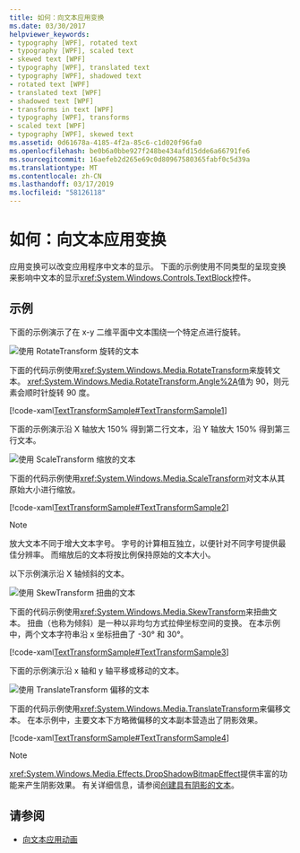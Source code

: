 ```yaml
---
title: 如何：向文本应用变换
ms.date: 03/30/2017
helpviewer_keywords:
- typography [WPF], rotated text
- typography [WPF], scaled text
- skewed text [WPF]
- typography [WPF], translated text
- typography [WPF], shadowed text
- rotated text [WPF]
- translated text [WPF]
- shadowed text [WPF]
- transforms in text [WPF]
- typography [WPF], transforms
- scaled text [WPF]
- typography [WPF], skewed text
ms.assetid: 0d61678a-4185-4f2a-85c6-c1d020f96fa0
ms.openlocfilehash: be0b6a0bbe927f248be434afd15dde6a66791fe6
ms.sourcegitcommit: 16aefeb2d265e69c0d80967580365fabf0c5d39a
ms.translationtype: MT
ms.contentlocale: zh-CN
ms.lasthandoff: 03/17/2019
ms.locfileid: "58126118"
---
```

# <a name="how-to-apply-transforms-to-text"></a>如何：向文本应用变换
应用变换可以改变应用程序中文本的显示。 下面的示例使用不同类型的呈现变换来影响中文本的显示<xref:System.Windows.Controls.TextBlock>控件。  
  
## <a name="example"></a>示例  
 下面的示例演示了在 x-y 二维平面中文本围绕一个特定点进行旋转。  
  
 ![使用 RotateTransform 旋转的文本](./media/how-to-apply-transforms-to-text/text-rotated-ninety-degrees.jpg)  
  
 下面的代码示例使用<xref:System.Windows.Media.RotateTransform>来旋转文本。 <xref:System.Windows.Media.RotateTransform.Angle%2A>值为 90，则元素会顺时针旋转 90 度。  
  
 [!code-xaml[TextTransformSample#TextTransformSample1](~/samples/snippets/csharp/VS_Snippets_Wpf/TextTransformSample/CS/Window1.xaml#texttransformsample1)]  
  
 下面的示例演示沿 X 轴放大 150% 得到第二行文本，沿 Y 轴放大 150% 得到第三行文本。  
  
 ![使用 ScaleTransform 缩放的文本](./media/how-to-apply-transforms-to-text/scaled-text-scaletransform.jpg) 
  
 下面的代码示例使用<xref:System.Windows.Media.ScaleTransform>对文本从其原始大小进行缩放。  
  
 [!code-xaml[TextTransformSample#TextTransformSample2](~/samples/snippets/csharp/VS_Snippets_Wpf/TextTransformSample/CS/Window1.xaml#texttransformsample2)]  
  
> [!NOTE]
>  放大文本不同于增大文本字号。 字号的计算相互独立，以便针对不同字号提供最佳分辨率。 而缩放后的文本将按比例保持原始的文本大小。  
  
 以下示例演示沿 X 轴倾斜的文本。  
  
 ![使用 SkewTransform 扭曲的文本](./media/how-to-apply-transforms-to-text/skewed-transformed-text.jpg)
   
 下面的代码示例使用<xref:System.Windows.Media.SkewTransform>来扭曲文本。 扭曲（也称为倾斜）是一种以非均匀方式拉伸坐标空间的变换。 在本示例中，两个文本字符串沿 x 坐标扭曲了 -30° 和 30°。  
  
 [!code-xaml[TextTransformSample#TextTransformSample3](~/samples/snippets/csharp/VS_Snippets_Wpf/TextTransformSample/CS/Window1.xaml#texttransformsample3)]  
  
 下面的示例演示沿 x 轴和 y 轴平移或移动的文本。  
  
 ![使用 TranslateTransform 偏移的文本](./media/how-to-apply-transforms-to-text/transformed-text-x-y-axis.jpg)
  
 下面的代码示例使用<xref:System.Windows.Media.TranslateTransform>来偏移文本。 在本示例中，主要文本下方略微偏移的文本副本营造出了阴影效果。  
  
 [!code-xaml[TextTransformSample#TextTransformSample4](~/samples/snippets/csharp/VS_Snippets_Wpf/TextTransformSample/CS/Window1.xaml#texttransformsample4)]  
  
> [!NOTE]
>  <xref:System.Windows.Media.Effects.DropShadowBitmapEffect>提供丰富的功能来产生阴影效果。 有关详细信息，请参阅[创建具有阴影的文本](how-to-create-text-with-a-shadow.md)。  
  
## <a name="see-also"></a>请参阅
- [向文本应用动画](how-to-apply-animations-to-text.md)
